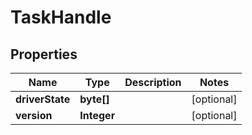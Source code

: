 

# TaskHandle


## Properties

Name | Type | Description | Notes
------------ | ------------- | ------------- | -------------
**driverState** | **byte[]** |  |  [optional]
**version** | **Integer** |  |  [optional]



